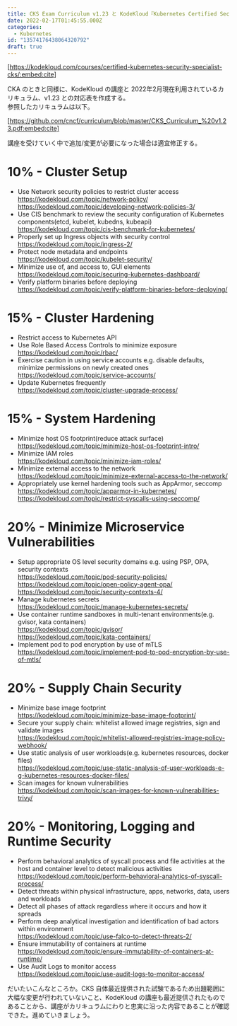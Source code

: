 ```yaml
---
title: CKS Exam Curriculum v1.23 と KodeKloud『Kubernetes Certified Security Specialist (CKS)』の対応
date: 2022-02-17T01:45:55.000Z
categories:
  - Kubernetes
id: "13574176438064320792"
draft: true
---
```

[https://kodekloud.com/courses/certified-kubernetes-security-specialist-cks/:embed:cite]

CKA のときと同様に、KodeKloud の講座と 2022年2月現在利用されているカリキュラム、v1.23 との対応表を作成する。  
参照したカリキュラムは以下。

[https://github.com/cncf/curriculum/blob/master/CKS_Curriculum_%20v1.23.pdf:embed:cite]

講座を受けていく中で追加/変更が必要になった場合は適宜修正する。

# 10% - Cluster Setup

- Use Network security policies to restrict cluster access  
  https://kodekloud.com/topic/network-policy/  
  https://kodekloud.com/topic/developing-network-policies-3/
- Use CIS benchmark to review the security configuration of Kubernetes components(etcd, kubelet, kubedns, kubeapi)  
  https://kodekloud.com/topic/cis-benchmark-for-kubernetes/
- Properly set up Ingress objects with security control  
  https://kodekloud.com/topic/ingress-2/
- Protect node metadata and endpoints  
  https://kodekloud.com/topic/kubelet-security/
- Minimize use of, and access to, GUI elements  
  https://kodekloud.com/topic/securing-kubernetes-dashboard/
- Verify platform binaries before deploying  
  https://kodekloud.com/topic/verify-platform-binaries-before-deploying/

# 15% - Cluster Hardening

- Restrict access to Kubernetes API
- Use Role Based Access Controls to minimize exposure  
  https://kodekloud.com/topic/rbac/
- Exercise caution in using service accounts e.g. disable defaults, minimize permissions on newly created ones  
  https://kodekloud.com/topic/service-accounts/
- Update Kubernetes frequently  
  https://kodekloud.com/topic/cluster-upgrade-process/

# 15% - System Hardening

- Minimize host OS footprint(reduce attack surface)  
  https://kodekloud.com/topic/minimize-host-os-footprint-intro/
- Minimize IAM roles  
  https://kodekloud.com/topic/minimize-iam-roles/
- Minimize external access to the network  
  https://kodekloud.com/topic/minimize-external-access-to-the-network/
- Appropriately use kernel hardening tools such as AppArmor, seccomp  
  https://kodekloud.com/topic/apparmor-in-kubernetes/  
  https://kodekloud.com/topic/restrict-syscalls-using-seccomp/

# 20% - Minimize Microservice Vulnerabilities

- Setup appropriate OS level security domains e.g. using PSP, OPA, security contexts  
  https://kodekloud.com/topic/pod-security-policies/  
  https://kodekloud.com/topic/open-policy-agent-opa/  
  https://kodekloud.com/topic/security-contexts-4/
- Manage kubernetes secrets  
  https://kodekloud.com/topic/manage-kubernetes-secrets/
- Use container runtime sandboxes in multi-tenant environments(e.g. gvisor, kata containers)  
  https://kodekloud.com/topic/gvisor/  
  https://kodekloud.com/topic/kata-containers/
- Implement pod to pod encryption by use of mTLS  
  https://kodekloud.com/topic/implement-pod-to-pod-encryption-by-use-of-mtls/

# 20% - Supply Chain Security

- Minimize base image footprint  
  https://kodekloud.com/topic/minimize-base-image-footprint/
- Secure your supply chain: whitelist allowed image registries, sign and validate images  
  https://kodekloud.com/topic/whitelist-allowed-registries-image-policy-webhook/
- Use static analysis of user workloads(e.g. kubernetes resources, docker files)  
  https://kodekloud.com/topic/use-static-analysis-of-user-workloads-e-g-kubernetes-resources-docker-files/
- Scan images for known vulnerabilities  
  https://kodekloud.com/topic/scan-images-for-known-vulnerabilities-trivy/

# 20% - Monitoring, Logging and Runtime Security

- Perform behavioral analytics of syscall process and file activities at the host and container level to detect malicious activities  
  https://kodekloud.com/topic/perform-behavioral-analytics-of-syscall-process/
- Detect threats within physical infrastructure, apps, networks, data, users and workloads
- Detect all phases of attack regardless where it occurs and how it spreads  
- Perform deep analytical investigation and identification of bad actors within environment  
  https://kodekloud.com/topic/use-falco-to-detect-threats-2/
- Ensure immutability of containers at runtime  
  https://kodekloud.com/topic/ensure-immutability-of-containers-at-runtime/
- Use Audit Logs to monitor access  
  https://kodekloud.com/topic/use-audit-logs-to-monitor-access/

だいたいこんなところか。CKS 自体最近提供された試験であるため出題範囲に大幅な変更が行われていないこと、KodeKloud の講座も最近提供されたものであることから、講座がカリキュラムにわりと忠実に沿った内容であることが確認できた。進めていきましょう。
